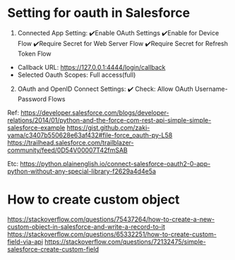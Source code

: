 # Setting for oauth in Salesforce

1. Connected App Setting:
✔️Enable OAuth Settings
✔️Enable for Device Flow
✔️Require Secret for Web Server Flow
✔️Require Secret for Refresh Token Flow

- Callback URL: https://127.0.0.1:4444/login/callback
- Selected Oauth Scopes: Full access(full)

2. OAuth and OpenID Connect Settings:
✔️ Check: Allow OAuth Username-Password Flows


Ref:
https://developer.salesforce.com/blogs/developer-relations/2014/01/python-and-the-force-com-rest-api-simple-simple-salesforce-example
https://gist.github.com/zaki-yama/c3407b550628e63af432#file-force_oauth-py-L58
https://trailhead.salesforce.com/trailblazer-community/feed/0D54V00007T42fmSAB

Etc: https://python.plainenglish.io/connect-salesforce-oauth2-0-app-python-without-any-special-library-f2629a4d4e5a







# How to create custom object
https://stackoverflow.com/questions/75437264/how-to-create-a-new-custom-object-in-salesforce-and-write-a-record-to-it
https://stackoverflow.com/questions/65332251/how-to-create-custom-field-via-api
https://stackoverflow.com/questions/72132475/simple-salesforce-create-custom-field